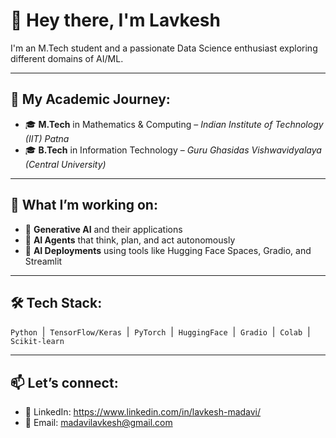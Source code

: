 # 👋 Hey there, I'm Lavkesh

I'm an M.Tech student and a passionate Data Science enthusiast exploring different domains of AI/ML.

---

## 📘 My Academic Journey:
- 🎓 **M.Tech** in Mathematics & Computing – *Indian Institute of Technology (IIT) Patna*
- 🎓 **B.Tech** in Information Technology – *Guru Ghasidas Vishwavidyalaya (Central University)*

---

## 🚀 What I’m working on:
- 🧠 **Generative AI** and their applications
- 🤖 **AI Agents** that think, plan, and act autonomously
- 🚀 **AI Deployments** using tools like Hugging Face Spaces, Gradio, and Streamlit

---

## 🛠️ Tech Stack:
`Python` &nbsp;|&nbsp; `TensorFlow/Keras` &nbsp;|&nbsp; `PyTorch` &nbsp;|&nbsp; `HuggingFace` &nbsp;|&nbsp; `Gradio` &nbsp;|&nbsp; `Colab` &nbsp;|&nbsp; `Scikit-learn`

---

## 📫 Let’s connect:
- 🔗 LinkedIn: https://www.linkedin.com/in/lavkesh-madavi/
- 📩 Email: madavilavkesh@gmail.com

